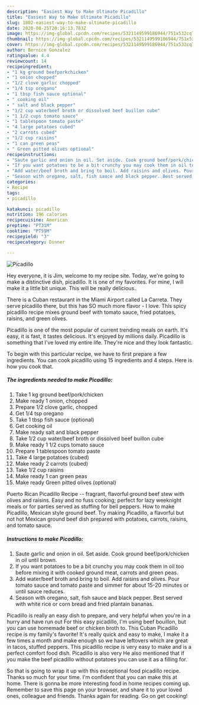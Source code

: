 ```yaml
---
description: "Easiest Way to Make Ultimate Picadillo"
title: "Easiest Way to Make Ultimate Picadillo"
slug: 1802-easiest-way-to-make-ultimate-picadillo
date: 2020-08-25T20:16:13.783Z
image: https://img-global.cpcdn.com/recipes/5321149599186944/751x532cq70/picadillo-recipe-main-photo.jpg
thumbnail: https://img-global.cpcdn.com/recipes/5321149599186944/751x532cq70/picadillo-recipe-main-photo.jpg
cover: https://img-global.cpcdn.com/recipes/5321149599186944/751x532cq70/picadillo-recipe-main-photo.jpg
author: Bernice Gonzalez
ratingvalue: 4.4
reviewcount: 14
recipeingredient:
- "1 kg ground beefporkchicken"
- "1 onion chopped"
- "1/2 clove garlic chopped"
- "1/4 tsp oregano"
- "1 tbsp fish sauce optional"
- " cooking oil"
- " salt and black pepper"
- "1/2 cup waterbeef broth or dissolved beef buillon cube"
- "1 1/2 cups tomato sauce"
- "1 tablespoon tomato paste"
- "4 large potatoes cubed"
- "2 carrots cubed"
- "1/2 cup raisins"
- "1 can green peas"
- " Green pitted olives optional"
recipeinstructions:
- "Saute garlic and onion in oil. Set aside. Cook ground beef/pork/chicken in oil until brown."
- "If you want potatoes to be a bit crunchy you may cook them in oil too before mixing it with cooked ground meat, carrots and green peas."
- "Add water/beef broth and bring to boil. Add raisins and olives. Pour tomato sauce and tomato paste and simmer for about 15-20 minutes or until sauce reduces."
- "Season with oregano, salt, fish sauce and black pepper. Best served with white rice or corn bread and fried plantain bananas."
categories:
- Recipe
tags:
- picadillo

katakunci: picadillo 
nutrition: 196 calories
recipecuisine: American
preptime: "PT31M"
cooktime: "PT59M"
recipeyield: "3"
recipecategory: Dinner

---
```



![Picadillo](https://img-global.cpcdn.com/recipes/5321149599186944/751x532cq70/picadillo-recipe-main-photo.jpg)

Hey everyone, it is Jim, welcome to my recipe site. Today, we're going to make a distinctive dish, picadillo. It is one of my favorites. For mine, I will make it a little bit unique. This will be really delicious.

There is a Cuban restaurant in the Miami Airport called La Carreta. They serve picadillo there, but this has SO much more flavor - I love. This spicy picadillo recipe mixes ground beef with tomato sauce, fried potatoes, raisins, and green olives.

Picadillo is one of the most popular of current trending meals on earth. It's easy, it is fast, it tastes delicious. It's enjoyed by millions daily. Picadillo is something that I've loved my entire life. They're nice and they look fantastic.


To begin with this particular recipe, we have to first prepare a few ingredients. You can cook picadillo using 15 ingredients and 4 steps. Here is how you cook that.

<!--inarticleads1-->

##### The ingredients needed to make Picadillo:

1. Take 1 kg ground beef/pork/chicken
1. Make ready 1 onion, chopped
1. Prepare 1/2 clove garlic, chopped
1. Get 1/4 tsp oregano
1. Take 1 tbsp fish sauce (optional)
1. Get  cooking oil
1. Make ready  salt and black pepper
1. Take 1/2 cup water/beef broth or dissolved beef buillon cube
1. Make ready 1 1/2 cups tomato sauce
1. Prepare 1 tablespoon tomato paste
1. Take 4 large potatoes (cubed)
1. Make ready 2 carrots (cubed)
1. Take 1/2 cup raisins
1. Make ready 1 can green peas
1. Make ready  Green pitted olives (optional)


Puerto Rican Picadillo Recipe -- fragrant, flavorful ground beef stew with olives and raisins. Easy and no fuss cooking; perfect for lazy weeknight meals or for parties served as stuffing for bell peppers. How to make Picadillo, Mexican style ground beef. Try making Picadillo, a flavorful but not hot Mexican ground beef dish prepared with potatoes, carrots, raisins, and tomato sauce. 

<!--inarticleads2-->

##### Instructions to make Picadillo:

1. Saute garlic and onion in oil. Set aside. Cook ground beef/pork/chicken in oil until brown.
1. If you want potatoes to be a bit crunchy you may cook them in oil too before mixing it with cooked ground meat, carrots and green peas.
1. Add water/beef broth and bring to boil. Add raisins and olives. Pour tomato sauce and tomato paste and simmer for about 15-20 minutes or until sauce reduces.
1. Season with oregano, salt, fish sauce and black pepper. Best served with white rice or corn bread and fried plantain bananas.


Picadillo is really an easy dish to prepare, and very helpful when you&#39;re in a hurry and have run out For this easy picadillo, I&#39;m using beef bouillon, but you can use homemade beef or chicken broth to. This Cuban Picadillo recipe is my family&#39;s favorite! It&#39;s really quick and easy to make, I make it a few times a month and make enough so we have leftovers which are great in tacos, stuffed peppers. This picadillo recipe is very easy to make and is a perfect comfort food dish. Picadillo is also very He also mentioned that if you make the beef picadillo without potatoes you can use it as a filling for. 

So that is going to wrap it up with this exceptional food picadillo recipe. Thanks so much for your time. I'm confident that you can make this at home. There is gonna be more interesting food in home recipes coming up. Remember to save this page on your browser, and share it to your loved ones, colleague and friends. Thanks again for reading. Go on get cooking!
